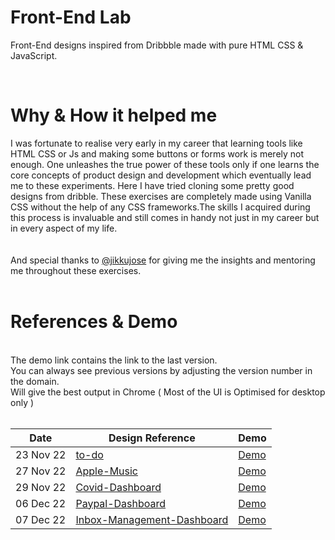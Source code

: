 # Front-End Lab

Front-End designs inspired from Dribbble made with pure HTML CSS & JavaScript.

<br />

# Why & How it helped me

I was fortunate to realise very early in my career that learning tools like HTML CSS or Js and making some buttons or forms work is merely not enough. One unleashes the true power of these tools only if one learns the core concepts of product design and development which eventually lead me to these experiments. Here I have tried cloning some pretty good designs from dribble. These exercises are completely made using Vanilla CSS without the help of any CSS frameworks.The skills I acquired during this process is invaluable and still comes in handy not just in my career but in every aspect of my life.<br/> <br/> <br/> And special thanks to [@jikkujose](https://github.com/jikkujose) for giving me the insights and mentoring me throughout these exercises.
<br/> <br/>

# References & Demo

<br />
The demo link contains the link to the last version.<br/>You can always see previous versions by adjusting the version number in the domain. <br/> Will give the best output in Chrome ( Most of the UI is Optimised for desktop only ) 
<br/><br/>

| Date      | Design Reference                  | Demo           |
| --------- | --------------------------------- | -------------- |
| 23 Nov 22 | [to-do][1-d]                      | [Demo][1-i-v2] |
| 27 Nov 22 | [Apple-Music][2-d]                | [Demo][2-v2]   |
| 29 Nov 22 | [Covid-Dashboard][3-d]            | [Demo][3-v1]   |
| 06 Dec 22 | [Paypal-Dashboard][4-d]           | [Demo][4-v1]   |
| 07 Dec 22 | [Inbox-Management-Dashboard][5-d] | [Demo][5-v1]   |

[1-d]: https://dribbble.com/shots/16825690-Task-Management-App
[1-i-v2]: http://to-do-v6.surge.sh/
[2-d]: https://dribbble.com/shots/12389560-Apple-Music-Light-Theme/attachments/4004245?mode=media
[2-v2]: https://apple-music-v5.surge.sh/
[3-d]: https://dribbble.com/shots/12335745-COVID-Information-Dashboard/attachments/3951285?mode=media
[3-v1]: https://covid-dashboard-v2.surge.sh/
[4-d]: https://dribbble.com/shots/11465830/attachments/3082676?mode=media
[4-v1]: https://paypal-dashboard-v1.surge.sh/
[5-d]: https://dribbble.com/shots/9706707/attachments/1736115?mode=media
[5-v1]: https://inbox-manager-v1.surge.sh/
